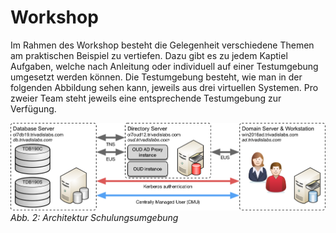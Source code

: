 # Workshop

Im Rahmen des Workshop besteht die Gelegenheit verschiedene Themen am praktischen Beispiel zu vertiefen. Dazu gibt es zu jedem Kaptiel Aufgaben, welche nach Anleitung oder individuell auf einer Testumgebung umgesetzt werden können. Die Testumgebung besteht, wie man in der folgenden Abbildung sehen kann, jeweils aus drei virtuellen Systemen. Pro zweier Team steht jeweils eine entsprechende Testumgebung zur Verfügung.

!["LAB Environment"](examples/images/LabEnvironment.png)
*Abb. 2: Architektur Schulungsumgebung*
